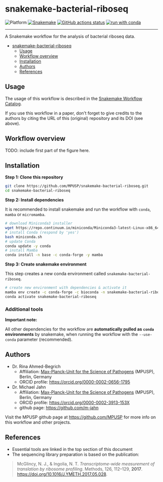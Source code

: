 # snakemake-bacterial-riboseq

![Platform](https://img.shields.io/badge/platform-all-green)
[![Snakemake](https://img.shields.io/badge/snakemake-≥7.0.0-brightgreen.svg)](https://snakemake.github.io)
[![GitHub actions status](https://github.com/MPUSP/snakemake-bacterial-riboseq/workflows/Tests/badge.svg?branch=main)](https://github.com/MPUSP/snakemake-bacterial-riboseq/actions?query=branch%3Amain+workflow%3ATests)
[![run with conda](http://img.shields.io/badge/run%20with-conda-3EB049?labelColor=000000&logo=anaconda)](https://docs.conda.io/en/latest/)

---

A Snakemake workflow for the analysis of bacterial riboseq data.

- [snakemake-bacterial-riboseq](#snakemake-bacterial-riboseq)
  - [Usage](#usage)
  - [Workflow overview](#workflow-overview)
  - [Installation](#installation)
  - [Authors](#authors)
  - [References](#references)

## Usage

The usage of this workflow is described in the [Snakemake Workflow Catalog](https://snakemake.github.io/snakemake-workflow-catalog/?usage=MPUSP%2Fsnakemake-bacterial-riboseq).

If you use this workflow in a paper, don't forget to give credits to the authors by citing the URL of this (original) repository and its DOI (see above).

## Workflow overview

TODO: include first part of the figure here.

## Installation

**Step 1: Clone this repository**

```bash
git clone https://github.com/MPUSP/snakemake-bacterial-riboseq.git
cd snakemake-bacterial-riboseq
```

**Step 2: Install dependencies**

It is recommended to install snakemake and run the workflow with `conda`, `mamba` or `micromamba`.

```bash
# download Miniconda3 installer
wget https://repo.continuum.io/miniconda/Miniconda3-latest-Linux-x86_64.sh -O miniconda.sh
# install Conda (respond by 'yes')
bash miniconda.sh
# update Conda
conda update -y conda
# install Mamba
conda install -n base -c conda-forge -y mamba
```

**Step 3: Create snakemake environment**

This step creates a new conda environment called `snakemake-bacterial-riboseq`.

```bash
# create new environment with dependencies & activate it
mamba env create -c conda-forge -c bioconda -n snakemake-bacterial-riboseq snakemake pandas
conda activate snakemake-bacterial-riboseq
```

### Additional tools

**Important note:**

All other dependencies for the workflow are **automatically pulled as `conda` environments** by snakemake, when running the workflow with the `--use-conda` parameter (recommended).


## Authors

- Dr. Rina Ahmed-Begrich
  - Affiliation: [Max-Planck-Unit for the Science of Pathogens](https://www.mpusp.mpg.de/) (MPUSP), Berlin, Germany
  - ORCID profile: https://orcid.org/0000-0002-0656-1795
- Dr. Michael Jahn
  - Affiliation: [Max-Planck-Unit for the Science of Pathogens](https://www.mpusp.mpg.de/) (MPUSP), Berlin, Germany
  - ORCID profile: https://orcid.org/0000-0002-3913-153X
  - github page: https://github.com/m-jahn


Visit the MPUSP github page at https://github.com/MPUSP for more info on this workflow and other projects.

## References

- Essential tools are linked in the top section of this document
- The sequencing library preparation is based on the publication:
> McGlincy, N. J., & Ingolia, N. T. _Transcriptome-wide measurement of translation by ribosome profiling_. Methods, 126, 112–129, **2017**. https://doi.org/10.1016/J.YMETH.2017.05.028.
